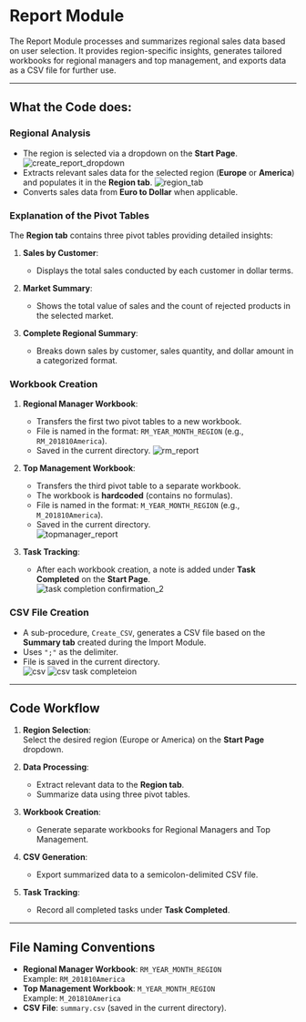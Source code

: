# Report Module 

The Report Module processes and summarizes regional sales data based on user selection. It provides region-specific insights, generates tailored workbooks for regional managers and top management, and exports data as a CSV file for further use.

---

## What the Code does: 

### Regional Analysis
- The region is selected via a dropdown on the **Start Page**.
  ![create_report_dropdown](https://github.com/user-attachments/assets/33fe9a93-30d8-4d8f-bb8b-53bc2804606c)
- Extracts relevant sales data for the selected region (**Europe** or **America**) and populates it in the **Region tab**.
  ![region_tab](https://github.com/user-attachments/assets/25db37f4-7ccb-45e3-aefe-c0de62d13a70)
- Converts sales data from **Euro to Dollar** when applicable.  

### Explanation of the Pivot Tables
The **Region tab** contains three pivot tables providing detailed insights:  
1. **Sales by Customer**:  
   - Displays the total sales conducted by each customer in dollar terms.  

2. **Market Summary**:  
   - Shows the total value of sales and the count of rejected products in the selected market.  

3. **Complete Regional Summary**:  
   - Breaks down sales by customer, sales quantity, and dollar amount in a categorized format.

### Workbook Creation
1. **Regional Manager Workbook**:  
   - Transfers the first two pivot tables to a new workbook.  
   - File is named in the format: `RM_YEAR_MONTH_REGION` (e.g., `RM_201810America`).  
   - Saved in the current directory.
![rm_report](https://github.com/user-attachments/assets/386bfe40-d31e-4fe2-817e-b42cfe275938)

2. **Top Management Workbook**:  
   - Transfers the third pivot table to a separate workbook.  
   - The workbook is **hardcoded** (contains no formulas).  
   - File is named in the format: `M_YEAR_MONTH_REGION` (e.g., `M_201810America`).  
   - Saved in the current directory.  
![topmanager_report](https://github.com/user-attachments/assets/f63cbba6-dca5-40c0-8b02-08e8f0c81ff1)

3. **Task Tracking**:  
   - After each workbook creation, a note is added under **Task Completed** on the **Start Page**.  
![task completion confirmation_2](https://github.com/user-attachments/assets/5647a6df-d514-4055-b1e3-7f266df7aa48)

### CSV File Creation
- A sub-procedure, `Create_CSV`, generates a CSV file based on the **Summary tab** created during the Import Module.  
- Uses `";"` as the delimiter.  
- File is saved in the current directory.  
![csv](https://github.com/user-attachments/assets/545d9ebf-7b77-4f9c-b383-ae79f967cf10)
![csv task completeion](https://github.com/user-attachments/assets/38506974-3fc2-4913-a90e-4444fae8fc7b)

---

## Code Workflow

1. **Region Selection**:  
   Select the desired region (Europe or America) on the **Start Page** dropdown.

2. **Data Processing**:  
   - Extract relevant data to the **Region tab**.  
   - Summarize data using three pivot tables.

3. **Workbook Creation**:  
   - Generate separate workbooks for Regional Managers and Top Management.

4. **CSV Generation**:  
   - Export summarized data to a semicolon-delimited CSV file.

5. **Task Tracking**:  
   - Record all completed tasks under **Task Completed**.

---

## File Naming Conventions
- **Regional Manager Workbook**: `RM_YEAR_MONTH_REGION`  
  Example: `RM_201810America`  
- **Top Management Workbook**: `M_YEAR_MONTH_REGION`  
  Example: `M_201810America`  
- **CSV File**: `summary.csv` (saved in the current directory).




